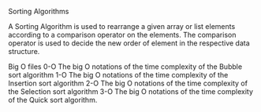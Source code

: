 Sorting Algorithms

A Sorting Algorithm is used to rearrange a given array or list elements according to a comparison operator on the elements. The comparison operator is used to decide the new order of element in the respective data structure.

Big O files
0-O The big O notations of the time complexity of the Bubble sort algorithm 1-O The big O notations of the time complexity of the Insertion sort algorithm 2-O The big O notations of the time complexity of the Selection sort algorithm 3-O The big O notations of the time complexity of the Quick sort algorithm.

